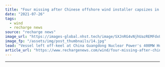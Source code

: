 ```yaml
---
title: "Four missing after Chinese offshore wind installer capsizes in monopile collision"
date: "2021-07-26"
tags: 
  - wind
  - recharge news
source: "recharge news"
image_url: "https://images-global.nhst.tech/image/SXJnRG4vNjhUazREMFdxUUsxdUV3TXF4R1lPL1c5MVFCRzJLSFVPNVQyaz0=/nhst/binary/40ba03dd3ea518b0a672eb880868ae51"
image_fp: "/assets/img/post_thumbnails/14.jpg"
lead: "Vessel left off-keel at China Guangdong Nuclear Power's 400MW Huizhou offshore wind project under construction in the South China Sea"
article_url: "https://www.rechargenews.com/wind/four-missing-after-chinese-offshore-wind-installer-capsizes-in-monopile-collision/2-1-1044442"
---
```


---
